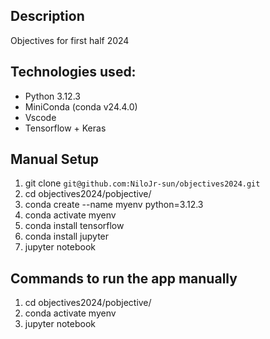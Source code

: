 ## Description

Objectives for first half 2024

## Technologies used:

- Python 3.12.3
- MiniConda (conda v24.4.0)
- Vscode
- Tensorflow + Keras

## Manual Setup

1. git clone `git@github.com:NiloJr-sun/objectives2024.git`
2. cd objectives2024/pobjective/
3. conda create --name myenv python=3.12.3
4. conda activate myenv
5. conda install tensorflow
6. conda install jupyter
7. jupyter notebook

## Commands to run the app manually

1. cd objectives2024/pobjective/
2. conda activate myenv
3. jupyter notebook
